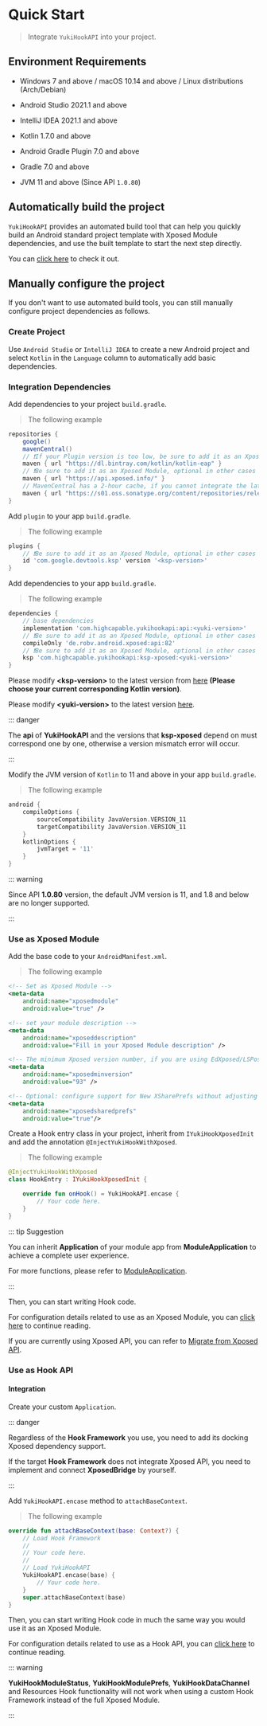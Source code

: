 # Quick Start

> Integrate `YukiHookAPI` into your project.

## Environment Requirements

- Windows 7 and above / macOS 10.14 and above / Linux distributions (Arch/Debian)

- Android Studio 2021.1 and above

- IntelliJ IDEA 2021.1 and above

- Kotlin 1.7.0 and above

- Android Gradle Plugin 7.0 and above

- Gradle 7.0 and above

- JVM 11 and above (Since API `1.0.80`)

## Automatically build the project

`YukiHookAPI` provides an automated build tool that can help you quickly build an Android standard project template with Xposed Module dependencies, and use the built template to start the next step directly.

You can [click here](../tools/yukihookapi-projectbuilder) to check it out.

## Manually configure the project

If you don't want to use automated build tools, you can still manually configure project dependencies as follows.

### Create Project

Use `Android Studio` or `IntelliJ IDEA` to create a new Android project and select `Kotlin` in the `Language` column to automatically add basic dependencies.

### Integration Dependencies

Add dependencies to your project `build.gradle`.

> The following example

```groovy
repositories {
    google()
    mavenCentral()
    // ❗If your Plugin version is too low, be sure to add it as an Xposed Module, other cases are optional
    maven { url "https://dl.bintray.com/kotlin/kotlin-eap" }
    // ❗Be sure to add it as an Xposed Module, optional in other cases
    maven { url "https://api.xposed.info/" }
    // MavenCentral has a 2-hour cache, if you cannot integrate the latest version, please add this address
    maven { url "https://s01.oss.sonatype.org/content/repositories/releases" }
}
```

Add `plugin` to your app `build.gradle`.

> The following example

```groovy
plugins {
    // ❗Be sure to add it as an Xposed Module, optional in other cases
    id 'com.google.devtools.ksp' version '<ksp-version>'
}
```

Add dependencies to your app `build.gradle`.

> The following example

```groovy
dependencies {
    // base dependencies
    implementation 'com.highcapable.yukihookapi:api:<yuki-version>'
    // ❗Be sure to add it as an Xposed Module, optional in other cases
    compileOnly 'de.robv.android.xposed:api:82'
    // ❗Be sure to add it as an Xposed Module, optional in other cases
    ksp 'com.highcapable.yukihookapi:ksp-xposed:<yuki-version>'
}
```

Please modify **&lt;ksp-version&gt;** to the latest version from [here](https://github.com/google/ksp/releases) **(Please choose your current corresponding Kotlin version)**.

Please modify **&lt;yuki-version&gt;** to the latest version [here](../about/changelog).

::: danger

The **api** of **YukiHookAPI** and the versions that **ksp-xposed** depend on must correspond one by one, otherwise a version mismatch error will occur.

:::

Modify the JVM version of `Kotlin` to 11 and above in your app `build.gradle`.

> The following example

```groovy
android {
    compileOptions {
        sourceCompatibility JavaVersion.VERSION_11
        targetCompatibility JavaVersion.VERSION_11
    }
    kotlinOptions {
        jvmTarget = '11'
    }
}
```

::: warning

Since API **1.0.80** version, the default JVM version is 11, and 1.8 and below are no longer supported.

:::

### Use as Xposed Module

Add the base code to your `AndroidManifest.xml`.

> The following example

```xml
<!-- Set as Xposed Module -->
<meta-data
    android:name="xposedmodule"
    android:value="true" />

<!-- set your module description -->
<meta-data
    android:name="xposeddescription"
    android:value="Fill in your Xposed Module description" />

<!-- The minimum Xposed version number, if you are using EdXposed/LSPosed, the minimum recommended is 93 -->
<meta-data
    android:name="xposedminversion"
    android:value="93" />

<!-- Optional: configure support for New XSharePrefs without adjusting xposedminversion to 93 -->
<meta-data
    android:name="xposedsharedprefs"
    android:value="true"/>
```

Create a Hook entry class in your project, inherit from `IYukiHookXposedInit` and add the annotation `@InjectYukiHookWithXposed`.

> The following example

```kotlin
@InjectYukiHookWithXposed
class HookEntry : IYukiHookXposedInit {

    override fun onHook() = YukiHookAPI.encase {
        // Your code here.
    }
}
```

::: tip Suggestion

You can inherit **Application** of your module app from **ModuleApplication** to achieve a complete user experience.

For more functions, please refer to [ModuleApplication](../api/public/com/highcapable/yukihookapi/hook/xposed/application/ModuleApplication).

:::

Then, you can start writing Hook code.

For configuration details related to use as an Xposed Module, you can [click here](../config/xposed-using) to continue reading.

If you are currently using Xposed API, you can refer to [Migrate from Xposed API](../guide/move-to-new-api).

### Use as Hook API

#### Integration

Create your custom `Application`.

::: danger

Regardless of the **Hook Framework** you use, you need to add its docking Xposed dependency support.

If the target **Hook Framework** does not integrate Xposed API, you need to implement and connect **XposedBridge** by yourself.

:::

Add `YukiHookAPI.encase` method to `attachBaseContext`.

> The following example

```kotlin
override fun attachBaseContext(base: Context?) {
    // Load Hook Framework
    //
    // Your code here.
    //
    // Load YukiHookAPI
    YukiHookAPI.encase(base) {
        // Your code here.
    }
    super.attachBaseContext(base)
}
```

Then, you can start writing Hook code in much the same way you would use it as an Xposed Module.

For configuration details related to use as a Hook API, you can [click here](../config/api-using) to continue reading.

::: warning

**YukiHookModuleStatus**, **YukiHookModulePrefs**, **YukiHookDataChannel** and Resources Hook functionality will not work when using a custom Hook Framework instead of the full Xposed Module.

:::